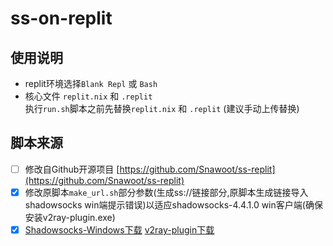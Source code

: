 # ss-on-replit  

## 使用说明
- replit环境选择`Blank Repl` 或 `Bash`
- 核心文件 `replit.nix` 和 `.replit`  
执行`run.sh`脚本之前先替换`replit.nix` 和 `.replit` (建议手动上传替换)

## 脚本来源
- [ ] 修改自Github开源项目 [https://github.com/Snawoot/ss-replit](https://github.com/Snawoot/ss-replit)
- [x] 修改原脚本`make_url.sh`部分参数(生成ss://链接部分,原脚本生成链接导入shadowsocks win端提示错误)以适应shadowsocks-4.4.1.0 win客户端(确保安装v2ray-plugin.exe)
- [x] [Shadowsocks-Windows下载](https://github.com/shadowsocks/shadowsocks-windows/releases) [v2ray-plugin下载](https://github.com/shadowsocks/v2ray-plugin/releases)
